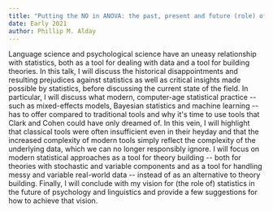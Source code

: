 ```yaml
---
title: "Putting the NO in ANOVA: the past, present and future (role) of statistics in linguistics and psychology"
date: Early 2021
author: Phillip M. Alday
---
```


Language science and psychological science have an uneasy relationship with statistics, both as a tool for dealing with data and a tool for building theories.
In this talk, I will discuss the historical disappointments and resulting prejudices against statistics as well as critical insights made possible by statistics, before discussing the current state of the field.
In particular, I will discuss what modern, computer-age statistical practice -- such as mixed-effects models, Bayesian statistics and machine learning -- has to offer compared to traditional tools and why it's time to use tools that Clark and Cohen could have only dreamed of.
In this vein, I will highlight that classical tools were often insufficient even in their heyday and that the increased complexity of modern tools simply reflect the complexity of the underlying data, which we can no longer responsibly ignore.
I will focus on modern statistical approaches as a tool for theory building -- both for theories with stochastic and variable components and as a tool for handling messy and variable real-world data -- instead of as an alternative to theory building.
Finally, I will conclude with my vision for (the role of) statistics in the future of psychology and linguistics and provide a few suggestions for how to achieve that vision.
